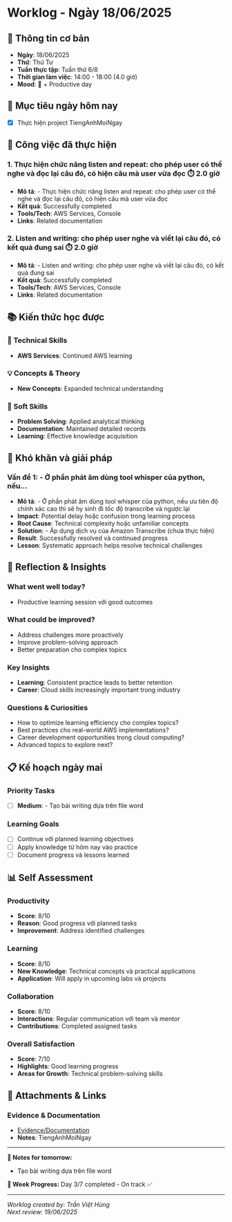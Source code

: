 # Worklog - Ngày 18/06/2025

## 📅 Thông tin cơ bản
- **Ngày**: 18/06/2025
- **Thứ**: Thứ Tư
- **Tuần thực tập**: Tuần thứ 6/8
- **Thời gian làm việc**: 14:00 - 18:00 (4.0 giờ)
- **Mood**: 🤔 + Productive day

## 🎯 Mục tiêu ngày hôm nay
- [x] Thực hiện project TiengAnhMoiNgay

## 💼 Công việc đã thực hiện

### 1. Thực hiện chức năng listen and repeat: cho phép user có thể nghe và đọc lại câu đó, có hiện câu mà user vừa đọc ⏱️ 2.0 giờ
- **Mô tả**: - Thực hiện chức năng listen and repeat: cho phép user có thể nghe và đọc lại câu đó, có hiện câu mà user vừa đọc
- **Kết quả**: Successfully completed
- **Tools/Tech**: AWS Services, Console
- **Links**: Related documentation

### 2. Listen and writing: cho phép user nghe và viết lại câu đó, có kết quả đung sai ⏱️ 2.0 giờ
- **Mô tả**: - Listen and writing: cho phép user nghe và viết lại câu đó, có kết quả đung sai
- **Kết quả**: Successfully completed
- **Tools/Tech**: AWS Services, Console
- **Links**: Related documentation

## 📚 Kiến thức học được

### 🔧 Technical Skills
- **AWS Services**: Continued AWS learning

### 💡 Concepts & Theory
- **New Concepts**: Expanded technical understanding

### 🤝 Soft Skills
- **Problem Solving**: Applied analytical thinking
- **Documentation**: Maintained detailed records
- **Learning**: Effective knowledge acquisition

## 🚧 Khó khăn và giải pháp

### Vấn đề 1: - Ở phần phát âm dùng tool whisper của python, nếu...
- **Mô tả**: - Ở phần phát âm dùng tool whisper của python, nếu ưu tiên độ chính xác cao thì sẽ hy sinh đi tốc độ transcribe và ngược lại
- **Impact**: Potential delay hoặc confusion trong learning process
- **Root Cause**: Technical complexity hoặc unfamiliar concepts
- **Solution**: - Áp dụng dịch vụ của Amazon Transcribe (chưa thực hiện)
- **Result**: Successfully resolved và continued progress
- **Lesson**: Systematic approach helps resolve technical challenges

## 💭 Reflection & Insights

### What went well today?
- Productive learning session với good outcomes

### What could be improved?
- Address challenges more proactively
- Improve problem-solving approach
- Better preparation cho complex topics

### Key Insights
- **Learning**: Consistent practice leads to better retention
- **Career**: Cloud skills increasingly important trong industry

### Questions & Curiosities
- How to optimize learning efficiency cho complex topics?
- Best practices cho real-world AWS implementations?
- Career development opportunities trong cloud computing?
- Advanced topics to explore next?

## 📋 Kế hoạch ngày mai

### Priority Tasks
- [ ] **Medium**: - Tạo bài writing dựa trên file word

### Learning Goals
- [ ] Continue với planned learning objectives
- [ ] Apply knowledge từ hôm nay vào practice
- [ ] Document progress và lessons learned

## 📊 Self Assessment

### Productivity
- **Score**: 8/10
- **Reason**: Good progress với planned tasks
- **Improvement**: Address identified challenges

### Learning
- **Score**: 8/10
- **New Knowledge**: Technical concepts và practical applications
- **Application**: Will apply in upcoming labs và projects

### Collaboration
- **Score**: 8/10
- **Interactions**: Regular communication với team và mentor
- **Contributions**: Completed assigned tasks

### Overall Satisfaction
- **Score**: 7/10
- **Highlights**: Good learning progress
- **Areas for Growth**: Technical problem-solving skills

## 📎 Attachments & Links

### Evidence & Documentation
- [Evidence/Documentation](https://github.com/VietHung0901/TiengAnhMoiNgay/tree/DEV)
- **Notes**: TiengAnhMoiNgay

---

**📝 Notes for tomorrow:**
- Tạo bài writing dựa trên file word

**🎯 Week Progress:**
Day 3/7 completed - On track ✅

---
*Worklog created by: Trần Việt Hùng*  
*Next review: 19/06/2025*